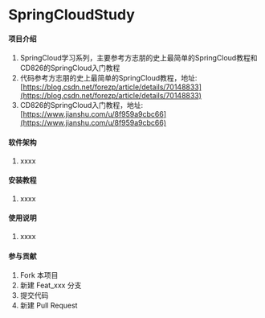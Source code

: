 # SpringCloudStudy

#### 项目介绍

1. SpringCloud学习系列，主要参考方志朋的史上最简单的SpringCloud教程和CD826的SpringCloud入门教程
2. 代码参考方志朋的史上最简单的SpringCloud教程，地址:[https://blog.csdn.net/forezp/article/details/70148833](https://blog.csdn.net/forezp/article/details/70148833)
3. CD826的SpringCloud入门教程，地址:[https://www.jianshu.com/u/8f959a9cbc66](https://www.jianshu.com/u/8f959a9cbc66)

#### 软件架构

1. xxxx

#### 安装教程

1. xxxx

#### 使用说明

1. xxxx

#### 参与贡献

1. Fork 本项目
2. 新建 Feat_xxx 分支
3. 提交代码
4. 新建 Pull Request
